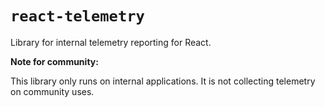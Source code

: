 # `react-telemetry`

Library for internal telemetry reporting for React.

**Note for community:**

This library only runs on internal applications. It is not collecting telemetry on community uses.
